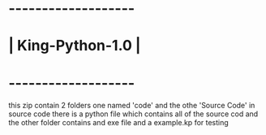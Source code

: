 # -------------------
# | King-Python-1.0 |
# -------------------

this zip contain 2 folders one named 'code' and the othe 'Source Code' in source code there is a python file which contains all of the source cod and the other folder contains and exe file and a example.kp for testing
